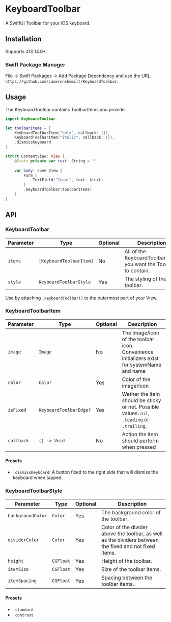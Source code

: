 # KeyboardToolbar
A SwiftUI Toolbar for your iOS keyboard.

## Installation

Supports iOS 14.0+.

### Swift Package Manager

File -> Swift Packages -> Add Package Dependency and use the URL `https://github.com/cameronshemilt/KeyboardToolbar`.

## Usage

The KeyboardToolbar contains ToolbarItems you provide.

```swift
import KeyboardToolbar

let toolbarItems = [
    KeyboardToolbarItem("bold", callback: {}),
    KeyboardToolbarItem("italic", callback: {}),
    .dismissKeyboard
]

struct ContentView: View {
    @State private var text: String = ""
    
    var body: some View {
        Form {
            TextField("Input", text: $text)
        }
        .keyboardToolbar(toolbarItems)
    }
}
```

## API

### KeyboardToolbar

| **Parameter** | **Type**                | **Optional** | **Description**                                              |
| ------------- | ----------------------- | ------------ | ------------------------------------------------------------ |
| `items`       | `[KeyboardToolbarItem]` | No           | All of the KeyboardToolbarItems you want the Toolbar to contain. |
| `style`       | `KeyboardToolbarStyle`  | Yes          | The styling of the toolbar.                                  |

Use by attaching `.keyboardToolbar()` to the outermost part of your View.

### KeyboardToolbarItem

| **Parameter** | **Type**               | **Optional** | **Description**                                              |
| ------------- | ---------------------- | ------------ | ------------------------------------------------------------ |
| `image`       | `Image`                | No           | The image/icon of the toolbar icon. Convenience initializers exist for systemName and name |
| `color`       | `Color`                | Yes          | Color of the image/icon                                      |
| `isFixed`     | `KeyboardToolbarEdge?` | Yes          | Wether the item should be sticky or not. Possible values: `nil`, `.leading` or `.trailing`. |
| `callback`    | `() -> Void`           | No           | Action the item should perform when pressed                  |

#### Presets

- `.dismissKeyboard`: A button fixed to the right side that will dismiss the keyboard when tapped.

### KeyboardToolbarStyle

| **Parameter**     | **Type**  | Optional | **Description**                                              |
| ----------------- | --------- | -------- | ------------------------------------------------------------ |
| `backgroundColor` | `Color`   | Yes      | The background color of the toolbar.                         |
| `dividerColor`    | `Color`   | Yes      | Color of the divider above the toolbar, as well as the dividers between the fixed and not fixed items. |
| `height`          | `CGFloat` | Yes      | Height of the toolbar.                                       |
| `itemSize`        | `CGFloat` | Yes      | Size of the toolbar items.                                   |
| `itemSpacing`     | `CGFloat` | Yes      | Spacing between the toolbar items.                           |

#### Presets

- `.standard`
- `.contrast`